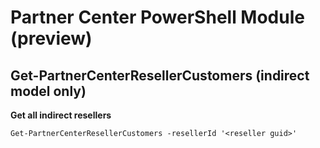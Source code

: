# Partner Center PowerShell Module (preview) #

## Get-PartnerCenterResellerCustomers (indirect model only) ##


**Get all indirect resellers**

    Get-PartnerCenterResellerCustomers -resellerId '<reseller guid>'

